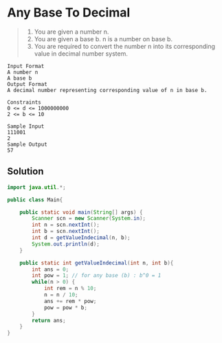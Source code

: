 # Any Base To Decimal

> 1. You are given a number n.
> 2. You are given a base b. n is a number on base b.
> 3. You are required to convert the number n into its corresponding value in decimal number system.

```
Input Format
A number n
A base b
Output Format
A decimal number representing corresponding value of n in base b.

Constraints
0 <= d <= 1000000000
2 <= b <= 10

Sample Input
111001
2
Sample Output
57
```

## Solution

```java
import java.util.*;

public class Main{

    public static void main(String[] args) {
        Scanner scn = new Scanner(System.in);
        int n = scn.nextInt();
        int b = scn.nextInt();
        int d = getValueIndecimal(n, b);
        System.out.println(d);
    }

    public static int getValueIndecimal(int n, int b){
        int ans = 0;
        int pow = 1; // for any base (b) : b^0 = 1
        while(n > 0) {
            int rem = n % 10;
            n = n / 10;
            ans += rem * pow;
            pow = pow * b;
        }
        return ans;
    }
}
```
